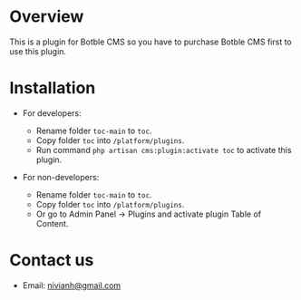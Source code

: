 # Overview
This is a plugin for Botble CMS so you have to purchase Botble CMS first to use this plugin.

# Installation

- For developers:
    - Rename folder `toc-main` to `toc`.
    - Copy folder `toc` into `/platform/plugins`.
    - Run command `php artisan cms:plugin:activate toc` to activate this plugin.

- For non-developers:
    - Rename folder `toc-main` to `toc`.
    - Copy folder `toc` into `/platform/plugins`.
    - Or go to Admin Panel -> Plugins and activate plugin Table of Content.

# Contact us
- Email: [nivianh@gmail.com](mailto:nivianh@gmail.com)
